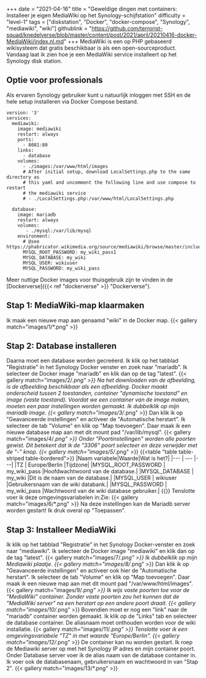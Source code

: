 +++
date = "2021-04-16"
title = "Geweldige dingen met containers: Installeer je eigen MediaWiki op het Synology-schijfstation"
difficulty = "level-1"
tags = ["diskstation", "Docker", "docker-compose", "Synology", "mediawiki", "wiki"]
githublink = "https://github.com/terrorist-squad/knedelverse/blob/master/content/post/2021/april/20210416-docker-MediaWiki/index.nl.md"
+++
MediaWiki is een op PHP gebaseerd wikisysteem dat gratis beschikbaar is als een open-sourceproduct. Vandaag laat ik zien hoe je een MediaWiki service installeert op het Synology disk station.
## Optie voor professionals
Als ervaren Synology gebruiker kunt u natuurlijk inloggen met SSH en de hele setup installeren via Docker Compose bestand.
```
version: '3'
services:
  mediawiki:
    image: mediawiki
    restart: always
    ports:
      - 8081:80
    links:
      - database
    volumes:
      - ./images:/var/www/html/images
      # After initial setup, download LocalSettings.php to the same directory as
      # this yaml and uncomment the following line and use compose to restart
      # the mediawiki service
      # - ./LocalSettings.php:/var/www/html/LocalSettings.php

  database:
    image: mariadb
    restart: always
    volumes:
       - ./mysql:/var/lib/mysql
    environment:
      # @see https://phabricator.wikimedia.org/source/mediawiki/browse/master/includes/DefaultSettings.php
      MYSQL_ROOT_PASSWORD: my_wiki_pass1
      MYSQL_DATABASE: my_wiki
      MYSQL_USER: wikiuser
      MYSQL_PASSWORD: my_wiki_pass

```
Meer nuttige Docker images voor thuisgebruik zijn te vinden in de [Dockerverse]({{< ref "dockerverse" >}} "Dockerverse").
## Stap 1: MediaWiki-map klaarmaken
Ik maak een nieuwe map aan genaamd "wiki" in de Docker map.
{{< gallery match="images/1/*.png" >}}

## Stap 2: Database installeren
Daarna moet een database worden gecreëerd. Ik klik op het tabblad "Registratie" in het Synology Docker venster en zoek naar "mariadb". Ik selecteer de Docker image "mariadb" en klik dan op de tag "latest".
{{< gallery match="images/2/*.png" >}}
Na het downloaden van de afbeelding, is de afbeelding beschikbaar als een afbeelding. Docker maakt onderscheid tussen 2 toestanden, container "dynamische toestand" en image (vaste toestand). Voordat we een container van de image maken, moeten een paar instellingen worden gemaakt. Ik dubbelklik op mijn mariadb image.
{{< gallery match="images/3/*.png" >}}
Dan klik ik op "Geavanceerde instellingen" en activeer de "Automatische herstart". Ik selecteer de tab "Volume" en klik op "Map toevoegen". Daar maak ik een nieuwe database map aan met dit mount pad "/var/lib/mysql".
{{< gallery match="images/4/*.png" >}}
Onder "Poortinstellingen" worden alle poorten gewist. Dit betekent dat ik de "3306" poort selecteer en deze verwijder met de "-" knop.
{{< gallery match="images/5/*.png" >}}
{{<table "table table-striped table-bordered">}}
|Naam variabele|Waarde|Wat is het?|
|--- | --- |---|
|TZ	| Europe/Berlin	|Tijdzone|
|MYSQL_ROOT_PASSWORD	| my_wiki_pass	|Hoofdwachtwoord van de database.|
|MYSQL_DATABASE |	my_wiki	|Dit is de naam van de database.|
|MYSQL_USER	| wikiuser |Gebruikersnaam van de wiki databank.|
|MYSQL_PASSWORD	| my_wiki_pass |Wachtwoord van de wiki database gebruiker.|
{{</table>}}
Tenslotte voer ik deze omgevingsvariabelen in:Zie:
{{< gallery match="images/6/*.png" >}}
Na deze instellingen kan de Mariadb server worden gestart! Ik druk overal op "Toepassen".
## Stap 3: Installeer MediaWiki
Ik klik op het tabblad "Registratie" in het Synology Docker-venster en zoek naar "mediawiki". Ik selecteer de Docker image "mediawiki" en klik dan op de tag "latest".
{{< gallery match="images/7/*.png" >}}
Ik dubbelklik op mijn Mediawiki plaatje.
{{< gallery match="images/8/*.png" >}}
Dan klik ik op "Geavanceerde instellingen" en activeer ook hier de "Automatische herstart". Ik selecteer de tab "Volume" en klik op "Map toevoegen". Daar maak ik een nieuwe map aan met dit mount pad "/var/www/html/images".
{{< gallery match="images/9/*.png" >}}
Ik wijs vaste poorten toe voor de "MediaWiki" container. Zonder vaste poorten zou het kunnen dat de "MediaWiki server" na een herstart op een andere poort draait.
{{< gallery match="images/10/*.png" >}}
Bovendien moet er nog een "link" naar de "mariadb" container worden gemaakt. Ik klik op de "Links" tab en selecteer de database container. De aliasnaam moet onthouden worden voor de wiki installatie.
{{< gallery match="images/11/*.png" >}}
Tenslotte voer ik een omgevingsvariabele "TZ" in met waarde "Europe/Berlin".
{{< gallery match="images/12/*.png" >}}
De container kan nu worden gestart. Ik roep de Mediawiki server op met het Synology IP adres en mijn container poort. Onder Database server voer ik de alias naam van de database container in. Ik voer ook de databasenaam, gebruikersnaam en wachtwoord in van "Stap 2".
{{< gallery match="images/13/*.png" >}}